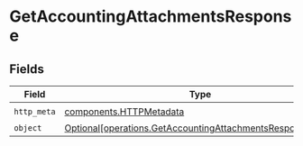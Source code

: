 # GetAccountingAttachmentsResponse


## Fields

| Field                                                                                                                        | Type                                                                                                                         | Required                                                                                                                     | Description                                                                                                                  |
| ---------------------------------------------------------------------------------------------------------------------------- | ---------------------------------------------------------------------------------------------------------------------------- | ---------------------------------------------------------------------------------------------------------------------------- | ---------------------------------------------------------------------------------------------------------------------------- |
| `http_meta`                                                                                                                  | [components.HTTPMetadata](../../models/components/httpmetadata.md)                                                           | :heavy_check_mark:                                                                                                           | N/A                                                                                                                          |
| `object`                                                                                                                     | [Optional[operations.GetAccountingAttachmentsResponseBody]](../../models/operations/getaccountingattachmentsresponsebody.md) | :heavy_minus_sign:                                                                                                           | N/A                                                                                                                          |